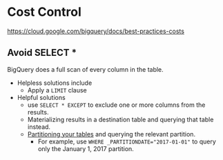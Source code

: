 # Cost Control
https://cloud.google.com/bigquery/docs/best-practices-costs

## Avoid SELECT *
BigQuery does a full scan of every column in the table.

- Helpless solutions include
  - Apply a `LIMIT` clause
- Helpful solutions
  - use `SELECT * EXCEPT` to exclude one or more columns from the results.
  - Materializing results in a destination table and querying that table instead.
  - [Partitioning your tables](https://cloud.google.com/bigquery/docs/creating-partitioned-tables) and querying the relevant partition. 
    - For example, use `WHERE _PARTITIONDATE="2017-01-01"` to query only the January 1, 2017 partition.
